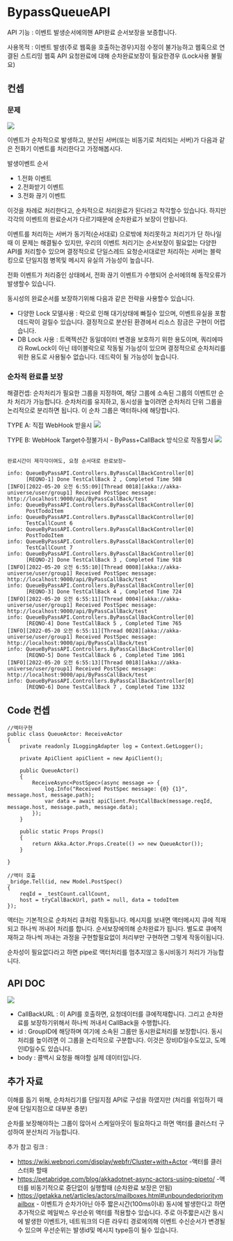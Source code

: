 # BypassQueueAPI

API 기능 : 이벤트 발생순서에의핸 API완료 순서보장을 보증합니다.

사용목적 : 이벤트 발생(주로 웹훅을 호출하는경우)지점 수정이 불가능하고
웹훅으로 연결된 스트리밍 웹훅 API 요청완료에 대해 순차완료보장이 필요한경우 (Lock사용 불필요)


## 컨셉

### 문제
![](./doc/concept0.png)

이벤트가 순차적으로 발생하고, 분산된 서버(또는 비동기로 처리되는 서버)가
다음과 같은 전화기 이벤트를 처리한다고 가정해봅시다.

발생이벤트 순서
- 1.전화 이벤트
- 2.전화받기 이벤트
- 3.전화 끊기 이벤트

이것을 차례로 처리한다고, 순차적으로 처리완료가 된다라고 착각할수 있습니다. 
하지만 각각의 이벤트의 완료순서가 다르기때문에 순차완료가 보장이 안됩니다.

이벤트를 처리하는 서버가 동기적(순서대로) 으로밖에 처리못하고 처리기가 단 하나일때
이 문제는 해결될수 있지만, 우리의 이벤트 처리기는 순서보장이 필요없는 다양한 API를
처리할수 있으며 결정적으로 단일스레드 요청순서대로만 처리하는 서버는 블락킹으로 
단일지점 병목및 메시지 유실의 가능성이 높습니다.


전화 이벤트가 처리중인 상태에서, 전화 끊기 이벤트가 수행되어 
순서에의해 동작오류가 발생할수 있습니다. 


동시성의 완료순서를 보장하기위해 다음과 같은 전략을 사용할수 있습니다.

- 다양한 Lock 모델사용 : 락으로 인해 대기상태에 빠질수 있으며, 이벤트유실을 포함 데드락이 걸릴수 있습니다. 결정적으로 분산된 환경에서 리소스 잠금은 구현이 어렵습니다.
- DB Lock 사용 : 트랙젝션간 동일데이터 변경을 보호하기 위한 용도이며, 쿼리에따라 RowLock이 아닌 테이블락으로 작동될 가능성이 있으며 결정적으로 순차처리를 위한 용도로 사용될수 없습니다. 데드락이 될 가능성이 높습니다.



### 순차적 완료를 보장

해결컨셉:
순차처리가 필요한 그룹을 지정하여, 해당 그룹에 소속된 그룹의 이벤트만 순차 처리가 가능합니다.
순차처리를 유지하고, 동시성을 높이려면 순차처리 단위 그룹을 논리적으로 분리하면 됩니다.
이 순차 그룹은 액터하나에 해당합니다.

TYPE A: 직접 WebHook 받을시
![](./doc/concept.png)


TYPE B: WebHook Target수정불가시 - ByPass+CallBack 방식으로 작동할시
![](./doc/concept2.png)



##
    완료시간이 제각각이여도, 요청 순서대로 완료보장~

    info: QueueByPassAPI.Controllers.ByPassCallBackController[0]
          [REQNO-1] Done TestCallBack 2 , Completed Time 508
    [INFO][2022-05-20 오전 6:55:09][Thread 0018][akka://akka-universe/user/group1] Received PostSpec message: http://localhost:9000/api/ByPassCallBack/test
    info: QueueByPassAPI.Controllers.ByPassCallBackController[0]
          PostTodoItem
    info: QueueByPassAPI.Controllers.ByPassCallBackController[0]
          TestCallCount 6
    info: QueueByPassAPI.Controllers.ByPassCallBackController[0]
          PostTodoItem
    info: QueueByPassAPI.Controllers.ByPassCallBackController[0]
          TestCallCount 7
    info: QueueByPassAPI.Controllers.ByPassCallBackController[0]
          [REQNO-2] Done TestCallBack 3 , Completed Time 918
    [INFO][2022-05-20 오전 6:55:10][Thread 0008][akka://akka-universe/user/group1] Received PostSpec message: http://localhost:9000/api/ByPassCallBack/test
    info: QueueByPassAPI.Controllers.ByPassCallBackController[0]
          [REQNO-3] Done TestCallBack 4 , Completed Time 724
    [INFO][2022-05-20 오전 6:55:11][Thread 0004][akka://akka-universe/user/group1] Received PostSpec message: http://localhost:9000/api/ByPassCallBack/test
    info: QueueByPassAPI.Controllers.ByPassCallBackController[0]
          [REQNO-4] Done TestCallBack 5 , Completed Time 765
    [INFO][2022-05-20 오전 6:55:11][Thread 0028][akka://akka-universe/user/group1] Received PostSpec message: http://localhost:9000/api/ByPassCallBack/test
    info: QueueByPassAPI.Controllers.ByPassCallBackController[0]
          [REQNO-5] Done TestCallBack 6 , Completed Time 1061
    [INFO][2022-05-20 오전 6:55:13][Thread 0018][akka://akka-universe/user/group1] Received PostSpec message: http://localhost:9000/api/ByPassCallBack/test
    info: QueueByPassAPI.Controllers.ByPassCallBackController[0]
          [REQNO-6] Done TestCallBack 7 , Completed Time 1332

## Code 컨셉

    //액터구현
    public class QueueActor: ReceiveActor
    {
        private readonly ILoggingAdapter log = Context.GetLogger();

        private ApiClient apiClient = new ApiClient();

        public QueueActor()
        {
            ReceiveAsync<PostSpec>(async message => {
                log.Info("Received PostSpec message: {0} {1}", message.host, message.path);
                var data = await apiClient.PostCallBack(message.reqId, message.host, message.path, message.data);
            });
        }
        
        public static Props Props()
        {
            return Akka.Actor.Props.Create(() => new QueueActor());
        }

    }

    //액터 호출
    _bridge.Tell(id, new Model.PostSpec()
    { 
        reqId = _testCount.callCount,
        host = tryCallBackUrl, path = null, data = todoItem 
    });

액터는 기본적으로 순차처리 큐처럼 작동됩니다. 메시지를 보내면 액터메시지 큐에 적재되고
하나씩 꺼내어 처리를 합니다. 순서보장에의해 순차완료가 됩니다.
별도로 큐에적재하고 하나씩 꺼내는 과정을 구현할필요없이 처리부만 구현하면 그렇게 작동이됩니다.

순차성이 필요없다라고 하면 pipe로 액터처리를 멈추지않고 동시비동기 처리가 가능합니다.

## API DOC
![](./doc/api_help.png)

- CallBackURL : 이 API를 호출하면, 요청데이터를 큐에적재합니다. 그리고 순차완료를 보장하기위해서 하나씩 꺼내서 CallBack을 수행합니다.
- id : GroupID에 해당하며 여기에 소속된 그룹만 동시완료처리를 보장합니다. 동시처리를 높이려면 이 그룹을 논리적으로 구분합니다. 이것은 장비ID일수도있고, 도메인ID일수도 있습니다.
- body : 콜백시 요청을 해야할 실제 데이터입니다.

## 추가 자료

이해를 돕기 위해, 순차처리기를 단일지점 API로 구성을 하였지만 (처리를 위임하기 때문에 단일지점으로 대부분 충분)

순차를 보장해야하는 그룹이 많아서 스케일아웃이 필요하다고 하면 액터를 클러스터 구성하여 분산처리 가능합니다.


추가 참고 링크 : 
- https://wiki.webnori.com/display/webfr/Cluster+with+Actor -액터를 클러스터화 할때
- https://petabridge.com/blog/akkadotnet-async-actors-using-pipeto/ -액터를 비동기적으로 중단없이 실행할때 (순차완료 보장은 안됨)
- https://getakka.net/articles/actors/mailboxes.html#unboundedprioritymailbox - 이벤트가 순차가아닌 아주 짧은시간(100ms이내) 동시에 발생한다고 하면 추가적으로 메일박스 우선순위 액터를 적용할수 있습니다.  주로 아주짧은시간 동시에 발생한 이벤트가, 네트워크의 다른 라우티 경로에의해 이벤트 수신순서가 변경될수 있으며 우선순위는 발생id및 메시지 type등이 될수 있습니다.